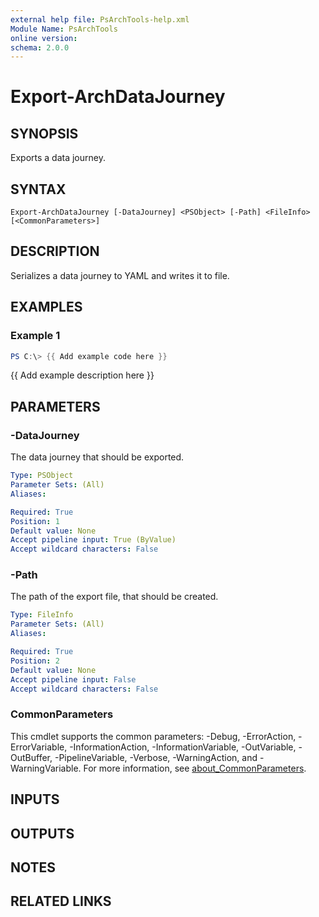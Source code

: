 ```yaml
---
external help file: PsArchTools-help.xml
Module Name: PsArchTools
online version:
schema: 2.0.0
---
```


# Export-ArchDataJourney

## SYNOPSIS
Exports a data journey.

## SYNTAX

```
Export-ArchDataJourney [-DataJourney] <PSObject> [-Path] <FileInfo> [<CommonParameters>]
```

## DESCRIPTION
Serializes a data journey to YAML and writes it to file.

## EXAMPLES

### Example 1
```powershell
PS C:\> {{ Add example code here }}
```

{{ Add example description here }}

## PARAMETERS

### -DataJourney
The data journey that should be exported.

```yaml
Type: PSObject
Parameter Sets: (All)
Aliases:

Required: True
Position: 1
Default value: None
Accept pipeline input: True (ByValue)
Accept wildcard characters: False
```

### -Path
The path of the export file, that should be created.

```yaml
Type: FileInfo
Parameter Sets: (All)
Aliases:

Required: True
Position: 2
Default value: None
Accept pipeline input: False
Accept wildcard characters: False
```

### CommonParameters
This cmdlet supports the common parameters: -Debug, -ErrorAction, -ErrorVariable, -InformationAction, -InformationVariable, -OutVariable, -OutBuffer, -PipelineVariable, -Verbose, -WarningAction, and -WarningVariable. For more information, see [about_CommonParameters](http://go.microsoft.com/fwlink/?LinkID=113216).

## INPUTS

## OUTPUTS

## NOTES

## RELATED LINKS
